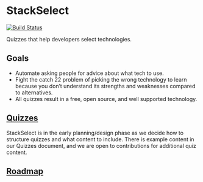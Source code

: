 # StackSelect

[![Build Status](https://travis-ci.org/nickmccurdy/stackselect.svg?branch=master)](https://travis-ci.org/nickmccurdy/stackselect)

Quizzes that help developers select technologies.

## Goals

* Automate asking people for advice about what tech to use.
* Fight the catch 22 problem of picking the wrong technology to learn because you don’t understand its strengths and weaknesses compared to alternatives.
* All quizzes result in a free, open source, and well supported technology.

## [Quizzes](quizzes.md)

StackSelect is in the early planning/design phase as we decide how to structure quizzes and what content to include. There is example content in our Quizzes document, and we are open to contributions for additional quiz content.

## [Roadmap](https://github.com/nickmccurdy/stackselect/projects/4)
